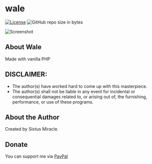 # wale

[![License](https://img.shields.io/github/license/sixtusmiracle/wale)](LICENSE)
![GitHub repo size in bytes](https://img.shields.io/github/repo-size/sixtusmiracle/wale)

![Screenshot](https://raw.githubusercontent.com/sixtusmiracle/wale/main/screenshot.png)

## About Wale

Made with vanilla PHP

## DISCLAIMER:

- The author(s) have worked hard to come up with this masterpiece.
- The author(s) shall not be liable in any event for incidental or consequential damages related to, or arising out of, the furnishing, performance, or use of these programs.

## About the Author

Created by Sixtus Miracle.

## Donate

You can support me via [PayPal](https://paypal.me/mirolicmiralo)